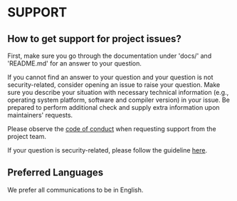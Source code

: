 # SUPPORT

## How to get support for project issues?

First, make sure you go through the documentation under 'docs/' and 'README.md' for an answer to your question.

If you cannot find an answer to your question and your question is not security-related, consider opening an issue to raise your question.
Make sure you describe your situation with necessary technical information (e.g., operating system platform, software and compiler version) in your issue.
Be prepared to perform additional check and supply extra information upon maintainers' requests.

Please observe the [code of conduct](CODE_OF_CONDUCT.md) when requesting support from the project team.

If your question is security-related, please follow the guideline [here](SECURITY.md).

## Preferred Languages

We prefer all communications to be in English.
